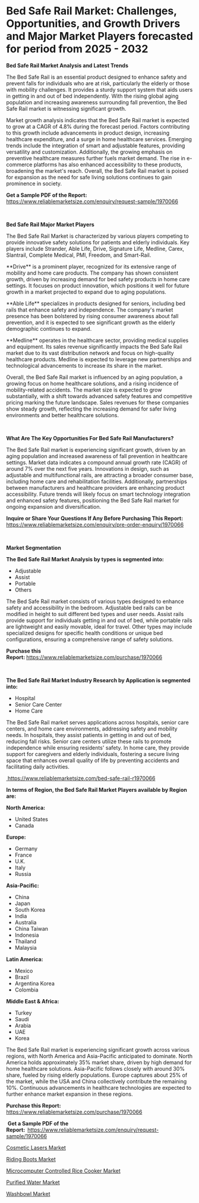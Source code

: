 <p><h1>Bed Safe Rail Market: Challenges, Opportunities, and Growth Drivers and Major Market Players forecasted for period from 2025 - 2032</h1></p><p><strong>Bed Safe Rail Market Analysis and Latest Trends</strong></p>
<p><p>The Bed Safe Rail is an essential product designed to enhance safety and prevent falls for individuals who are at risk, particularly the elderly or those with mobility challenges. It provides a sturdy support system that aids users in getting in and out of bed independently. With the rising global aging population and increasing awareness surrounding fall prevention, the Bed Safe Rail market is witnessing significant growth.</p><p>Market growth analysis indicates that the Bed Safe Rail market is expected to grow at a CAGR of 4.8% during the forecast period. Factors contributing to this growth include advancements in product design, increasing healthcare expenditure, and a surge in home healthcare services. Emerging trends include the integration of smart and adjustable features, providing versatility and customization. Additionally, the growing emphasis on preventive healthcare measures further fuels market demand. The rise in e-commerce platforms has also enhanced accessibility to these products, broadening the market's reach. Overall, the Bed Safe Rail market is poised for expansion as the need for safe living solutions continues to gain prominence in society.</p></p>
<p><strong>Get a Sample PDF of the Report:&nbsp;</strong> <a href="https://www.reliablemarketsize.com/enquiry/request-sample/1970066?utm_campaign=2008&utm_medium=2&utm_source=Github&utm_content=ia&utm_term=04042025&utm_id=bed-safe-rail">https://www.reliablemarketsize.com/enquiry/request-sample/1970066</a></p>
<p>&nbsp;</p>
<p><strong>Bed Safe Rail Major Market Players</strong></p>
<p><p>The Bed Safe Rail Market is characterized by various players competing to provide innovative safety solutions for patients and elderly individuals. Key players include Strander, Able Life, Drive, Signature Life, Medline, Carex, Slantrail, Complete Medical, PMI, Freedom, and Smart-Rail. </p><p>**Drive** is a prominent player, recognized for its extensive range of mobility and home care products. The company has shown consistent growth, driven by increasing demand for bed safety products in home care settings. It focuses on product innovation, which positions it well for future growth in a market projected to expand due to aging populations.</p><p>**Able Life** specializes in products designed for seniors, including bed rails that enhance safety and independence. The company's market presence has been bolstered by rising consumer awareness about fall prevention, and it is expected to see significant growth as the elderly demographic continues to expand.</p><p>**Medline** operates in the healthcare sector, providing medical supplies and equipment. Its sales revenue significantly impacts the Bed Safe Rail market due to its vast distribution network and focus on high-quality healthcare products. Medline is expected to leverage new partnerships and technological advancements to increase its share in the market.</p><p>Overall, the Bed Safe Rail market is influenced by an aging population, a growing focus on home healthcare solutions, and a rising incidence of mobility-related accidents. The market size is expected to grow substantially, with a shift towards advanced safety features and competitive pricing marking the future landscape. Sales revenues for these companies show steady growth, reflecting the increasing demand for safer living environments and better healthcare solutions.</p></p>
<p>&nbsp;</p>
<p><strong>What Are The Key Opportunities For Bed Safe Rail Manufacturers?</strong></p>
<p><p>The Bed Safe Rail market is experiencing significant growth, driven by an aging population and increased awareness of fall prevention in healthcare settings. Market data indicates a compound annual growth rate (CAGR) of around 7% over the next five years. Innovations in design, such as adjustable and multifunctional rails, are attracting a broader consumer base, including home care and rehabilitation facilities. Additionally, partnerships between manufacturers and healthcare providers are enhancing product accessibility. Future trends will likely focus on smart technology integration and enhanced safety features, positioning the Bed Safe Rail market for ongoing expansion and diversification.</p></p>
<p><strong>Inquire or Share Your Questions If Any Before Purchasing This Report:</strong> <a href="https://www.reliablemarketsize.com/enquiry/pre-order-enquiry/1970066?utm_campaign=2008&utm_medium=2&utm_source=Github&utm_content=ia&utm_term=04042025&utm_id=bed-safe-rail">https://www.reliablemarketsize.com/enquiry/pre-order-enquiry/1970066</a></p>
<p>&nbsp;</p>
<p><strong>Market Segmentation</strong></p>
<p><strong>The Bed Safe Rail Market Analysis by types is segmented into:</strong></p>
<p><ul><li>Adjustable</li><li>Assist</li><li>Portable</li><li>Others</li></ul></p>
<p><p>The Bed Safe Rail market consists of various types designed to enhance safety and accessibility in the bedroom. Adjustable bed rails can be modified in height to suit different bed types and user needs. Assist rails provide support for individuals getting in and out of bed, while portable rails are lightweight and easily movable, ideal for travel. Other types may include specialized designs for specific health conditions or unique bed configurations, ensuring a comprehensive range of safety solutions.</p></p>
<p><strong>Purchase this Report:&nbsp;</strong><a href="https://www.reliablemarketsize.com/purchase/1970066?utm_campaign=2008&utm_medium=2&utm_source=Github&utm_content=ia&utm_term=04042025&utm_id=bed-safe-rail">https://www.reliablemarketsize.com/purchase/1970066</a></p>
<p>&nbsp;</p>
<p><strong>The Bed Safe Rail Market Industry Research by Application is segmented into:</strong></p>
<p><ul><li>Hospital</li><li>Senior Care Center</li><li>Home Care</li></ul></p>
<p><p>The Bed Safe Rail market serves applications across hospitals, senior care centers, and home care environments, addressing safety and mobility needs. In hospitals, they assist patients in getting in and out of bed, reducing fall risks. Senior care centers utilize these rails to promote independence while ensuring residents' safety. In home care, they provide support for caregivers and elderly individuals, fostering a secure living space that enhances overall quality of life by preventing accidents and facilitating daily activities.</p></p>
<p><a href="https://www.reliablemarketsize.com/bed-safe-rail-r1970066?utm_campaign=2008&utm_medium=2&utm_source=Github&utm_content=ia&utm_term=04042025&utm_id=bed-safe-rail">&nbsp;https://www.reliablemarketsize.com/bed-safe-rail-r1970066</a></p>
<p><strong>In terms of Region, the Bed Safe Rail Market Players available by Region are:</strong></p>
<p>
    <p> <strong> North America: </strong>
        <ul>
            <li>United States</li>
            <li>Canada</li>
        </ul>
        </p> 
    <p> <strong> Europe: </strong>
        <ul>
            <li>Germany</li>
            <li>France</li>
            <li>U.K.</li>
            <li>Italy</li>
            <li>Russia</li>
        </ul>
        </p> 
    <p> <strong> Asia-Pacific: </strong>
        <ul>
            <li>China</li>
            <li>Japan</li>
            <li>South Korea</li>
            <li>India</li>
            <li>Australia</li>
            <li>China Taiwan</li>
            <li>Indonesia</li>
            <li>Thailand</li>
            <li>Malaysia</li>
        </ul>
        </p> 
    <p> <strong> Latin America: </strong>
        <ul>
            <li>Mexico</li>
            <li>Brazil</li>
            <li>Argentina Korea</li>
            <li>Colombia</li>
        </ul>
        </p> 
    <p> <strong> Middle East & Africa: </strong>
        <ul>
            <li>Turkey</li>
            <li>Saudi</li>
            <li>Arabia</li>
            <li>UAE</li>
            <li>Korea</li>
        </ul>
    </p>
    </p>
<p><p>The Bed Safe Rail market is experiencing significant growth across various regions, with North America and Asia-Pacific anticipated to dominate. North America holds approximately 35% market share, driven by high demand for home healthcare solutions. Asia-Pacific follows closely with around 30% share, fueled by rising elderly populations. Europe captures about 25% of the market, while the USA and China collectively contribute the remaining 10%. Continuous advancements in healthcare technologies are expected to further enhance market expansion in these regions.</p></p>
<p><strong>Purchase this Report: </strong><a href="https://www.reliablemarketsize.com/purchase/1970066?utm_campaign=2008&utm_medium=2&utm_source=Github&utm_content=ia&utm_term=04042025&utm_id=bed-safe-rail">https://www.reliablemarketsize.com/purchase/1970066</a></p>
<p>&nbsp;<strong>Get a Sample PDF of the Report:&nbsp;&nbsp;</strong><a href="https://www.reliablemarketsize.com/enquiry/request-sample/1970066?utm_campaign=2008&utm_medium=2&utm_source=Github&utm_content=ia&utm_term=04042025&utm_id=bed-safe-rail">https://www.reliablemarketsize.com/enquiry/request-sample/1970066</a></p>
<p><strong></strong></p>
<p><p><a href="https://github.com/idranalexie/Market-Research-Report-List-1/blob/main/cosmetic-lasers-market.md?utm_campaign=2008&utm_medium=2&utm_source=Github&utm_content=ia&utm_term=04042025&utm_id=bed-safe-rail">Cosmetic Lasers Market</a></p><p><a href="https://github.com/balbajagatr1/Market-Research-Report-List-1/blob/main/riding-boots-market.md?utm_campaign=2008&utm_medium=2&utm_source=Github&utm_content=ia&utm_term=04042025&utm_id=bed-safe-rail">Riding Boots Market</a></p><p><a href="https://github.com/rempemelon5k/Market-Research-Report-List-1/blob/main/microcomputer-controlled-rice-cooker-market.md?utm_campaign=2008&utm_medium=2&utm_source=Github&utm_content=ia&utm_term=04042025&utm_id=bed-safe-rail">Microcomputer Controlled Rice Cooker Market</a></p><p><a href="https://github.com/yardemuongz5/Market-Research-Report-List-1/blob/main/purified-water-market.md?utm_campaign=2008&utm_medium=2&utm_source=Github&utm_content=ia&utm_term=04042025&utm_id=bed-safe-rail">Purified Water Market</a></p><p><a href="https://github.com/ftnlewins/Market-Research-Report-List-1/blob/main/washbowl-market.md?utm_campaign=2008&utm_medium=2&utm_source=Github&utm_content=ia&utm_term=04042025&utm_id=bed-safe-rail">Washbowl Market</a></p></p>